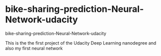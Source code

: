 # bike-sharing-prediction-Neural-Network-udacity
bike-sharing-prediction-Neural-Network-udacity

This is the the first project of the Udacity Deep Learning nanodegree and also my first neural network

